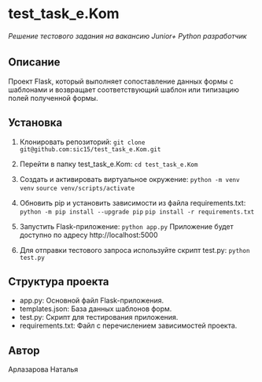 # test_task_e.Kom
###### Решение тестового задания на вакансию Junior+ Python разработчик

## Описание
Проект Flask, который выполняет сопоставление данных формы с шаблонами и возвращает соответствующий шаблон или типизацию полей полученной формы.

## Установка
1. Клонировать репозиторий:
`git clone git@github.com:sic15/test_task_e.Kom.git`

2. Перейти в папку test_task_e.Kom:
`cd test_task_e.Kom`

3. Cоздать и активировать виртуальное окружение:
`python -m venv venv`
`source venv/scripts/activate`

4. Обновить pip и установить зависимости из файла requirements.txt:
`python -m pip install --upgrade pip`
`pip install -r requirements.txt`

5. Запустить Flask-приложение:
`python app.py`
Приложение будет доступно по адресу http://localhost:5000

6. Для отправки тестового запроса используйте скрипт test.py:
`python test.py`

## Структура проекта
- app.py: Основной файл Flask-приложения.
- templates.json: База данных шаблонов форм.
- test.py: Скрипт для тестирования приложения.
- requirements.txt: Файл с перечислением зависимостей проекта.

## Автор
Арлазарова Наталья


